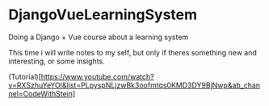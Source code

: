 # DjangoVueLearningSystem
Doing a Django + Vue course about a learning system

This time i will write notes to my self, but only if theres something new and interesting, or some insights.

(Tutorial)[https://www.youtube.com/watch?v=RXSzhuYeYOI&list=PLpyspNLjzwBk3oofmtqs0KMD3DY9BjNwp&ab_channel=CodeWithStein]
